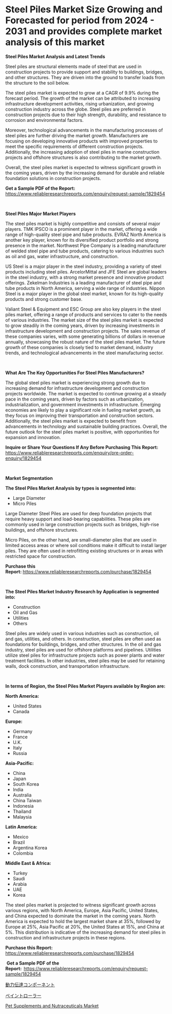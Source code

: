<p><h1>Steel Piles Market Size Growing and Forecasted for period from 2024 - 2031 and provides complete market analysis of this market</h1></p><p><strong>Steel Piles Market Analysis and Latest Trends</strong></p>
<p><p>Steel piles are structural elements made of steel that are used in construction projects to provide support and stability to buildings, bridges, and other structures. They are driven into the ground to transfer loads from the structure to the soil below.</p><p>The steel piles market is expected to grow at a CAGR of 9.9% during the forecast period. The growth of the market can be attributed to increasing infrastructure development activities, rising urbanization, and growing construction industry across the globe. Steel piles are preferred in construction projects due to their high strength, durability, and resistance to corrosion and environmental factors. </p><p>Moreover, technological advancements in the manufacturing processes of steel piles are further driving the market growth. Manufacturers are focusing on developing innovative products with improved properties to meet the specific requirements of different construction projects. Additionally, the increasing adoption of steel piles in marine construction projects and offshore structures is also contributing to the market growth.</p><p>Overall, the steel piles market is expected to witness significant growth in the coming years, driven by the increasing demand for durable and reliable foundation solutions in construction projects.</p></p>
<p><strong>Get a Sample PDF of the Report:&nbsp;</strong> <a href="https://www.reliableresearchreports.com/enquiry/request-sample/1829454">https://www.reliableresearchreports.com/enquiry/request-sample/1829454</a></p>
<p>&nbsp;</p>
<p><strong>Steel Piles Major Market Players</strong></p>
<p><p>The steel piles market is highly competitive and consists of several major players. TMK IPSCO is a prominent player in the market, offering a wide range of high-quality steel pipe and tube products. EVRAZ North America is another key player, known for its diversified product portfolio and strong presence in the market. Northwest Pipe Company is a leading manufacturer of welded steel pipe and tube products, catering to various industries such as oil and gas, water infrastructure, and construction.</p><p>US Steel is a major player in the steel industry, providing a variety of steel products including steel piles. ArcelorMittal and JFE Steel are global leaders in the steel industry, with a strong market presence and innovative product offerings. Zekelman Industries is a leading manufacturer of steel pipe and tube products in North America, serving a wide range of industries. Nippon Steel is a major player in the global steel market, known for its high-quality products and strong customer base.</p><p>Valiant Steel & Equipment and ESC Group are also key players in the steel piles market, offering a range of products and services to cater to the needs of various industries. The market size of the steel piles market is expected to grow steadily in the coming years, driven by increasing investments in infrastructure development and construction projects. The sales revenue of these companies varies, with some generating billions of dollars in revenue annually, showcasing the robust nature of the steel piles market. The future growth of these companies is closely tied to market demand, industry trends, and technological advancements in the steel manufacturing sector.</p></p>
<p>&nbsp;</p>
<p><strong>What Are The Key Opportunities For Steel Piles Manufacturers?</strong></p>
<p><p>The global steel piles market is experiencing strong growth due to increasing demand for infrastructure development and construction projects worldwide. The market is expected to continue growing at a steady pace in the coming years, driven by factors such as urbanization, industrialization, and government investments in infrastructure. Emerging economies are likely to play a significant role in fueling market growth, as they focus on improving their transportation and construction sectors. Additionally, the steel piles market is expected to benefit from advancements in technology and sustainable building practices. Overall, the future outlook for the steel piles market is positive, with opportunities for expansion and innovation.</p></p>
<p><strong>Inquire or Share Your Questions If Any Before Purchasing This Report:</strong> <a href="https://www.reliableresearchreports.com/enquiry/pre-order-enquiry/1829454">https://www.reliableresearchreports.com/enquiry/pre-order-enquiry/1829454</a></p>
<p>&nbsp;</p>
<p><strong>Market Segmentation</strong></p>
<p><strong>The Steel Piles Market Analysis by types is segmented into:</strong></p>
<p><ul><li>Large Diameter</li><li>Micro Piles</li></ul></p>
<p><p>Large Diameter Steel Piles are used for deep foundation projects that require heavy support and load-bearing capabilities. These piles are commonly used in large construction projects such as bridges, high-rise buildings, and offshore structures. </p><p>Micro Piles, on the other hand, are small-diameter piles that are used in limited access areas or where soil conditions make it difficult to install larger piles. They are often used in retrofitting existing structures or in areas with restricted space for construction.</p></p>
<p><strong>Purchase this Report:&nbsp;</strong><a href="https://www.reliableresearchreports.com/purchase/1829454">https://www.reliableresearchreports.com/purchase/1829454</a></p>
<p>&nbsp;</p>
<p><strong>The Steel Piles Market Industry Research by Application is segmented into:</strong></p>
<p><ul><li>Construction</li><li>Oil and Gas</li><li>Utilities</li><li>Others</li></ul></p>
<p><p>Steel piles are widely used in various industries such as construction, oil and gas, utilities, and others. In construction, steel piles are often used as foundations for buildings, bridges, and other structures. In the oil and gas industry, steel piles are used for offshore platforms and pipelines. Utilities utilize steel piles for infrastructure projects such as power plants and water treatment facilities. In other industries, steel piles may be used for retaining walls, dock construction, and transportation infrastructure.</p></p>
<p>&nbsp;</p>
<p><strong>In terms of Region, the Steel Piles Market Players available by Region are:</strong></p>
<p>
    <p> <strong> North America: </strong>
        <ul>
            <li>United States</li>
            <li>Canada</li>
        </ul>
        </p> 
    <p> <strong> Europe: </strong>
        <ul>
            <li>Germany</li>
            <li>France</li>
            <li>U.K.</li>
            <li>Italy</li>
            <li>Russia</li>
        </ul>
        </p> 
    <p> <strong> Asia-Pacific: </strong>
        <ul>
            <li>China</li>
            <li>Japan</li>
            <li>South Korea</li>
            <li>India</li>
            <li>Australia</li>
            <li>China Taiwan</li>
            <li>Indonesia</li>
            <li>Thailand</li>
            <li>Malaysia</li>
        </ul>
        </p> 
    <p> <strong> Latin America: </strong>
        <ul>
            <li>Mexico</li>
            <li>Brazil</li>
            <li>Argentina Korea</li>
            <li>Colombia</li>
        </ul>
        </p> 
    <p> <strong> Middle East & Africa: </strong>
        <ul>
            <li>Turkey</li>
            <li>Saudi</li>
            <li>Arabia</li>
            <li>UAE</li>
            <li>Korea</li>
        </ul>
    </p>
    </p>
<p><p>The steel piles market is projected to witness significant growth across various regions, with North America, Europe, Asia Pacific, United States, and China expected to dominate the market in the coming years. North America is expected to hold the largest market share at 35%, followed by Europe at 25%, Asia Pacific at 20%, the United States at 15%, and China at 5%. This distribution is indicative of the increasing demand for steel piles in construction and infrastructure projects in these regions.</p></p>
<p><strong>Purchase this Report: </strong><a href="https://www.reliableresearchreports.com/purchase/1829454">https://www.reliableresearchreports.com/purchase/1829454</a></p>
<p>&nbsp;<strong>Get a Sample PDF of the Report:&nbsp;&nbsp;</strong><a href="https://www.reliableresearchreports.com/enquiry/request-sample/1829454">https://www.reliableresearchreports.com/enquiry/request-sample/1829454</a></p>
<p><strong></strong></p>
<p><p><a href="https://medium.com/@nicolaseller56452023/%E3%83%91%E3%83%AF%E3%83%BC%E3%83%88%E3%83%A9%E3%83%B3%E3%82%B9%E3%83%9F%E3%83%83%E3%82%B7%E3%83%A7%E3%83%B3%E9%83%A8%E5%93%81%E5%B8%82%E5%A0%B4-2031%E5%B9%B4%E3%81%BE%E3%81%A7%E3%81%AE%E6%88%90%E5%8A%9F%E3%81%99%E3%82%8B%E3%83%93%E3%82%B8%E3%83%8D%E3%82%B9%E6%88%A6%E7%95%A5%E3%81%AE%E9%8D%B5-4fd144567c6f">動力伝達コンポーネント</a></p><p><a href="https://medium.com/@wesleyeilly8796202/%E3%83%9A%E3%82%A4%E3%83%B3%E3%83%88%E3%83%AD%E3%83%BC%E3%83%A9%E3%83%BC%E5%B8%82%E5%A0%B4%E3%81%AE%E8%A6%8F%E6%A8%A1%E3%81%AF-%E4%B8%96%E7%95%8C%E3%81%AE%E6%A5%AD%E7%95%8C%E3%81%A7%E6%9C%80%E9%81%A9%E3%81%AA%E3%83%9E%E3%83%BC%E3%82%B1%E3%83%86%E3%82%A3%E3%83%B3%E3%82%B0%E3%83%81%E3%83%A3%E3%83%8D%E3%83%AB%E3%82%92%E6%98%8E%E3%82%89%E3%81%8B%E3%81%AB%E3%81%97%E3%81%BE%E3%81%99-30a3ff4f5b56">ペイントローラー</a></p><p><a href="https://view.publitas.com/reportprime-1/insights-into-pet-supplements-and-nutraceuticals-market-size-analysing-market-share-trends-and-growth-from-2023-to-2030/">Pet Supplements and Nutraceuticals Market</a></p></p>